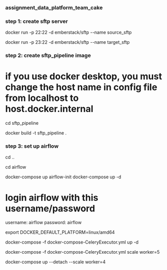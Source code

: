 ### assignment_data_platform_team_cake

### step 1: create sftp server

docker run -p 22:22 -d emberstack/sftp --name source_sftp

docker run -p 23:22 -d emberstack/sftp --name target_sftp


### step 2: create sftp_pipeline image
# if you use docker desktop, you must change the host name in config file from localhost to host.docker.internal

cd sftp_pipeline

docker build -t sftp_pipeline .  

<!-- docker run sftp_pipeline -->

### step 3: set up airflow
cd ..

cd airflow
 
docker-compose up airflow-init
docker-compose up -d

# login airflow with this username/password
username: airflow
password: airflow









export DOCKER_DEFAULT_PLATFORM=linux/amd64

docker-compose -f docker-compose-CeleryExecutor.yml up -d

docker-compose -f docker-compose-CeleryExecutor.yml scale worker=5

docker-compose up --detach --scale worker=4